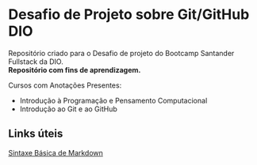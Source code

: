 # Desafio de Projeto sobre Git/GitHub DIO
Repositório criado para o Desafio de projeto do Bootcamp Santander Fullstack da DIO.  
**Repositório com fins de aprendizagem.**  

Cursos com Anotações Presentes:

- Introdução à Programação e Pensamento Computacional
- Introdução ao Git e ao GitHub

## Links úteis
[Sintaxe Básica de Markdown](https://www.markdownguide.org/basic-syntax/)

